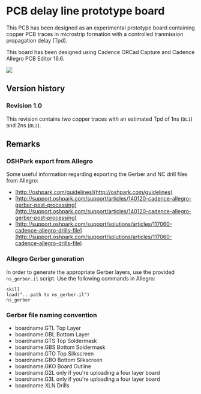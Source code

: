 # PCB delay line prototype board

This PCB has been designed as an experimental prototype board containing copper PCB traces in microstrip formation with a controlled tranmission propagation delay (Tpd).

This board has been designed using Cadence ORCad Capture and Cadence Allegro PCB Editor 16.6.

![](raw/a006f22137ab0ebba0516b55935a4cbfac78fe06/gerber/rev-1.0/oshpark/preview_top.png)

## Version history

### Revision 1.0

This revision contains two copper traces with an estimated Tpd of 1ns (`DL1`) and 2ns (`DL2`).

## Remarks

### OSHPark export from Allegro

Some useful information regarding exporting the Gerber and NC drill files from Allegro:

* [http://oshpark.com/guidelines](http://oshpark.com/guidelines)
* [http://support.oshpark.com/support/articles/140120-cadence-allegro-gerber-post-processing](http://support.oshpark.com/support/articles/140120-cadence-allegro-gerber-post-processing)
* [http://support.oshpark.com/support/solutions/articles/117060-cadence-allegro-drills-file](http://support.oshpark.com/support/solutions/articles/117060-cadence-allegro-drills-file)

### Allegro Gerber generation

In order to generate the appropriate Gerber layers, use the provided `ns_gerber.il` script. Use the following commands in Allegro:

	skill
	load("...path to ns_gerber.il")
	ns_gerber

### Gerber file naming convention

* boardname.GTL Top Layer
* boardname.GBL Bottom Layer
* boardname.GTS Top Soldermask
* boardname.GBS Bottom Soldermask
* boardname.GTO Top Silkscreen
* boardname.GBO Bottom Silkscreen
* boardname.GKO Board Outline
* boardname.G2L only if you're uploading a four layer board
* boardname.G3L only if you're uploading a four layer board
* boardname.XLN Drills
